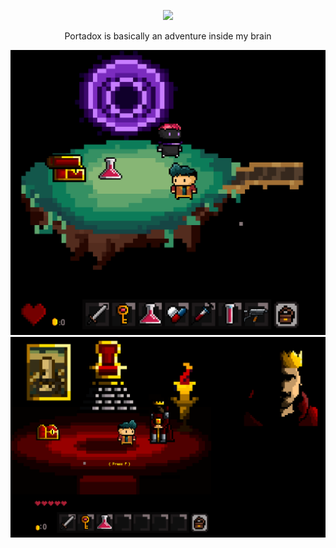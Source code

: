 <p align="center">
  <img src="https://github.com/haithem001/PortaDox/assets/46202227/4bc578d9-5622-4760-a678-bb7c5edc4285"/>
</p>
<p align="center">
Portadox is basically an adventure inside my brain  
</p>
<p align="center">
  <img src="https://github.com/haithem001/PortaDox/blob/main/src/Demo1.png?raw=true"/>
  <img src="https://github.com/haithem001/PortaDox/blob/main/src/Demo2.png?raw=true"/>
</p>


